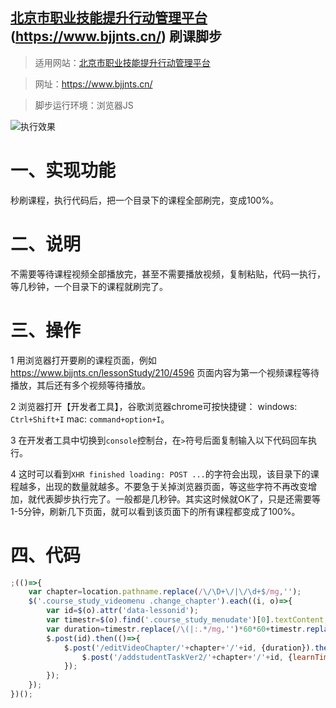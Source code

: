 ## [北京市职业技能提升行动管理平台](https://www.bjjnts.cn/)(<https://www.bjjnts.cn/>) 刷课脚步

> 适用网站：[北京市职业技能提升行动管理平台](https://www.bjjnts.cn/)

> 网址：<https://www.bjjnts.cn/>

> 脚步运行环境：浏览器JS

![执行效果](https://raw.githubusercontent.com/2bros/www.bjjnts.cn.skip/master/1595404576298.jpg)

# 一、实现功能
秒刷课程，执行代码后，把一个目录下的课程全部刷完，变成100%。

# 二、说明
不需要等待课程视频全部播放完，甚至不需要播放视频，复制粘贴，代码一执行，等几秒钟，一个目录下的课程就刷完了。

# 三、操作
1 用浏览器打开要刷的课程页面，例如 <https://www.bjjnts.cn/lessonStudy/210/4596> 页面内容为第一个视频课程等待播放，其后还有多个视频等待播放。

2 浏览器打开【开发者工具】，谷歌浏览器chrome可按快捷键： windows: `Ctrl+Shift+I` mac: `command+option+I`。

3 在开发者工具中切换到`console`控制台，在`>`符号后面复制输入以下代码回车执行。

4 这时可以看到`XHR finished loading: POST ...`的字符会出现，该目录下的课程越多，出现的数量就越多。不要急于关掉浏览器页面，等这些字符不再改变增加，就代表脚步执行完了。一般都是几秒钟。其实这时候就OK了，只是还需要等1-5分钟，刷新几下页面，就可以看到该页面下的所有课程都变成了100%。

# 四、代码
```javascript
;(()=>{
	var chapter=location.pathname.replace(/\/\D+\/|\/\d+$/mg,'');
	$('.course_study_videomenu .change_chapter').each((i, o)=>{
		var id=$(o).attr('data-lessonid');
		var timestr=$(o).find('.course_study_menudate')[0].textContent;
		var duration=timestr.replace(/\(|:.*/mg,'')*60*60+timestr.replace(/\(\d\d:|:\d\d\)/mg,'')*60+parseInt(timestr.replace(/\(\d\d:\d\d:|\)/mg,''));
		$.post(id).then(()=>{
			$.post('/editVideoChapter/'+chapter+'/'+id, {duration}).then(()=>{
				$.post('/addstudentTaskVer2/'+chapter+'/'+id, {learnTime: duration});
			});
		});
	});
})();
```

